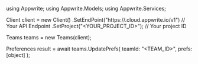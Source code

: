 using Appwrite;
using Appwrite.Models;
using Appwrite.Services;

Client client = new Client()
    .SetEndPoint("https://<REGION>.cloud.appwrite.io/v1") // Your API Endpoint
    .SetProject("<YOUR_PROJECT_ID>"); // Your project ID

Teams teams = new Teams(client);

Preferences result = await teams.UpdatePrefs(
    teamId: "<TEAM_ID>",
    prefs: [object]
);